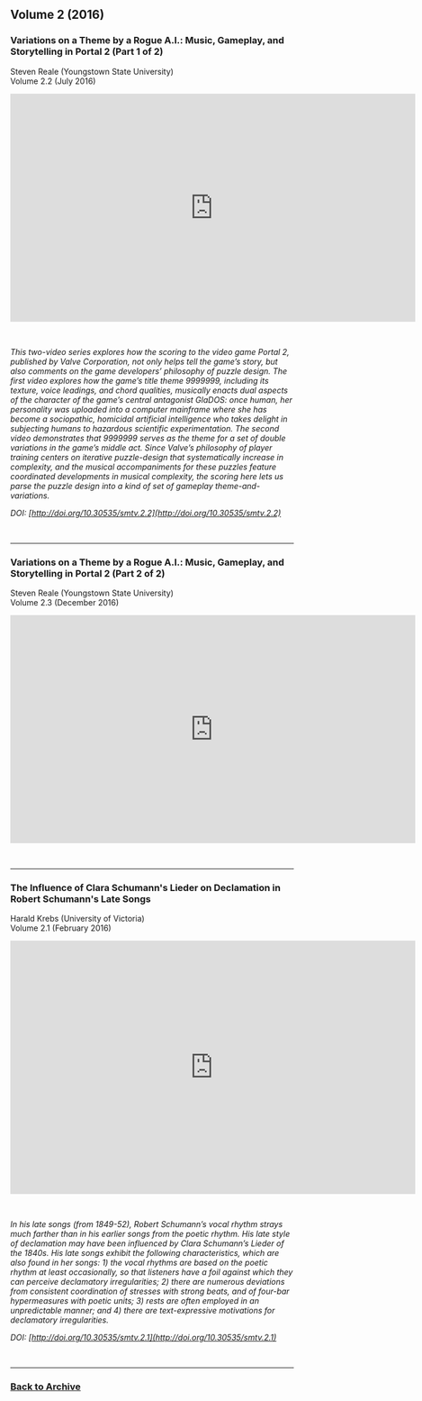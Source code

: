 ## Volume 2 (2016)

### Variations on a Theme by a Rogue A.I.: Music, Gameplay, and Storytelling in Portal 2 (Part 1 of 2)
Steven Reale (Youngstown State University)  
Volume 2.2 (July 2016)

<div class="intrinsic-container intrinsic-container-16x9">
<center><iframe src="https://player.vimeo.com/video/173480730" width="720" height="405" frameborder="0" webkitallowfullscreen mozallowfullscreen allowfullscreen></iframe></center>
</div>

<p>&nbsp;</p>

*This two-video series explores how the scoring to the video game Portal 2, published by Valve Corporation, not only helps tell the game’s story, but also comments on the game developers’ philosophy of puzzle design. The first video explores how the game’s title theme 9999999, including its texture, voice leadings, and chord qualities, musically enacts dual aspects of the character of the game’s central antagonist GlaDOS: once human, her personality was uploaded into a computer mainframe where she has become a sociopathic, homicidal artificial intelligence who takes delight in subjecting humans to hazardous scientific experimentation. The second video demonstrates that 9999999 serves as the theme for a set of double variations in the game’s middle act. Since Valve’s philosophy of player training centers on iterative puzzle-design that systematically increase in complexity, and the musical accompaniments for these puzzles feature coordinated developments in musical complexity, the scoring here lets us parse the puzzle design into a kind of set of gameplay theme-and-variations.*  

*DOI: [http://doi.org/10.30535/smtv.2.2](http://doi.org/10.30535/smtv.2.2)*

<p>&nbsp;</p>
<hr>

### Variations on a Theme by a Rogue A.I.: Music, Gameplay, and Storytelling in Portal 2 (Part 2 of 2)
Steven Reale (Youngstown State University)  
Volume 2.3 (December 2016)

<div class="intrinsic-container intrinsic-container-16x9">
<center><iframe src="https://player.vimeo.com/video/191421764" width="720" height="405" frameborder="0" webkitallowfullscreen mozallowfullscreen allowfullscreen></iframe></center>
</div>

<p>&nbsp;</p>
<hr>

### The Influence of Clara Schumann's Lieder on Declamation in Robert Schumann's Late Songs
Harald Krebs (University of Victoria)  
Volume 2.1 (February 2016)  

<div class="intrinsic-container intrinsic-container-16x9">
<center><iframe src="https://player.vimeo.com/video/150344298" width="720" height="450" frameborder="0" webkitallowfullscreen mozallowfullscreen allowfullscreen></iframe></center>
</div>
<p>&nbsp;</p>

*In his late songs (from 1849-52), Robert Schumann’s vocal rhythm strays much farther than in his earlier songs from the poetic rhythm. His late style of declamation may have been influenced by Clara Schumann’s Lieder of the 1840s. His late songs exhibit the following characteristics, which are also found in her songs: 1) the vocal rhythms are based on the poetic rhythm at least occasionally, so that listeners have a foil against which they can perceive declamatory irregularities; 2) there are numerous deviations from consistent coordination of stresses with strong beats, and of four-bar hypermeasures with poetic units; 3) rests are often employed in an unpredictable manner; and 4) there are text-expressive motivations for declamatory irregularities.*

*DOI: [http://doi.org/10.30535/smtv.2.1](http://doi.org/10.30535/smtv.2.1)*

<p>&nbsp;</p>
<hr>

### [Back to Archive](index.md)
